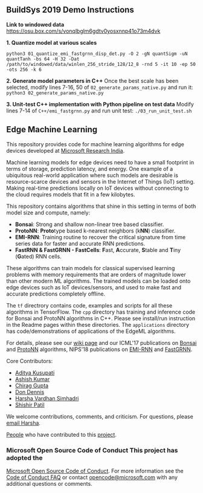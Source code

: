 ## BuildSys 2019 Demo Instructions

**Link to windowed data**
https://osu.box.com/s/vonqlbglm6gdtv0yosxnnp41o73m4dvk

**1. Quantize model at various scales**

`python3 01_quantize_emi_fastgrnn_disp_det.py -O 2 -gN quantSigm -uN quantTanh -bs 64 -H 32 -Dat /path/to/windowed/data/winlen_256_stride_128/12_8 -rnd 5 -it 10 -ep 50 -ots 256 -k 6`

**2. Generate model parameters in C++**
Once the best scale has been selected, modify lines 7-16, 50 of `02_generate_params_native.py` and run it:
`python3 02_generate_params_native.py`

**3. Unit-test C++ implementation with Python pipeline on test data**
Modify lines 7-14 of `C++/emi_fastgrnn.py` and run unit test:
`./03_run_unit_test.sh`


## Edge Machine Learning

This repository provides code for machine learning algorithms for edge devices
developed at [Microsoft Research
India](https://www.microsoft.com/en-us/research/project/resource-efficient-ml-for-the-edge-and-endpoint-iot-devices/). 

Machine learning models for edge devices need to have a small footprint in
terms of storage, prediction latency, and energy. One example of a ubiquitous
real-world application where such models are desirable is resource-scarce
devices and sensors in the Internet of Things (IoT) setting. Making real-time
predictions locally on IoT devices without connecting to the cloud requires
models that fit in a few kilobytes.

This repository contains algorithms that shine in this setting in terms of both model size and compute, namely:
 - **Bonsai**: Strong and shallow non-linear tree based classifier.
 - **ProtoNN**: **Proto**type based k-nearest neighbors (k**NN**) classifier. 
 - **EMI-RNN**: Training routine to recover the critical signature from time series data for faster and accurate RNN predictions.
 - **FastRNN & FastGRNN - FastCells**: **F**ast, **A**ccurate, **S**table and **T**iny (**G**ated) RNN cells.
 
These algorithms can train models for classical supervised learning problems
with memory requirements that are orders of magnitude lower than other modern
ML algorithms. The trained models can be loaded onto edge devices such as IoT
devices/sensors, and used to make fast and accurate predictions completely
offline.

The `tf` directrory contains code, examples and scripts for all these algorithms
in TensorFlow. The `cpp` directory has training and inference code for Bonsai and
ProtoNN algorithms in C++. Please see install/run instruction in the Readme
pages within these directories. The `applications` directory has code/demonstrations
of applications of the EdgeML algorithms.

For details, please see our [wiki
page](https://github.com/Microsoft/EdgeML/wiki/) and our ICML'17 publications
on [Bonsai](docs/publications/Bonsai.pdf) and
[ProtoNN](docs/publications/ProtoNN.pdf) algorithms, NIPS'18 publications on
[EMI-RNN](docs/publications/emi-rnn-nips18.pdf) and
[FastGRNN](docs/publications/FastGRNN.pdf).  


Core Contributors:
  - [Aditya Kusupati](https://adityakusupati.github.io/)
  - [Ashish Kumar](https://ashishkumar1993.github.io/)
  - [Chirag Gupta](https://aigen.github.io/)
  - [Don Dennis](https://dkdennis.xyz)
  - [Harsha Vardhan Simhadri](http://harsha-simhadri.org)
  - [Shishir Patil](https://shishirpatil.github.io/)

We welcome contributions, comments, and criticism. For questions, please [email
Harsha](mailto:harshasi@microsoft.com).

[People](https://github.com/Microsoft/EdgeML/wiki/People/) who have contributed
to this
[project](https://www.microsoft.com/en-us/research/project/resource-efficient-ml-for-the-edge-and-endpoint-iot-devices/).


### Microsoft Open Source Code of Conduct This project has adopted the
[Microsoft Open Source Code of
Conduct](https://opensource.microsoft.com/codeofconduct/). For more information
see the [Code of Conduct
FAQ](https://opensource.microsoft.com/codeofconduct/faq/) or contact
[opencode@microsoft.com](mailto:opencode@microsoft.com) with any additional
questions or comments.

